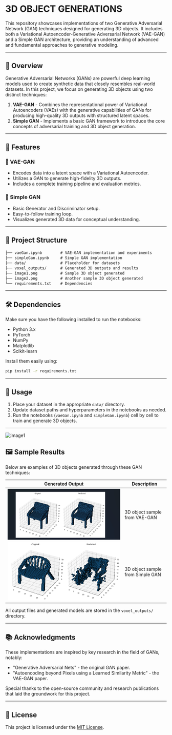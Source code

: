 
# 3D OBJECT GENERATIONS

This repository showcases implementations of two Generative Adversarial Network (GAN) techniques designed for generating 3D objects. It includes both a Variational Autoencoder-Generative Adversarial Network (VAE-GAN) and a Simple GAN architecture, providing an understanding of advanced and fundamental approaches to generative modeling.

---

## 🚀 Overview

Generative Adversarial Networks (GANs) are powerful deep learning models used to create synthetic data that closely resembles real-world datasets. In this project, we focus on generating 3D objects using two distinct techniques:
1. **VAE-GAN** - Combines the representational power of Variational Autoencoders (VAEs) with the generative capabilities of GANs for producing high-quality 3D outputs with structured latent spaces.
2. **Simple GAN** - Implements a basic GAN framework to introduce the core concepts of adversarial training and 3D object generation.

---

## 🎯 Features

### 🔹 VAE-GAN
- Encodes data into a latent space with a Variational Autoencoder.
- Utilizes a GAN to generate high-fidelity 3D outputs.
- Includes a complete training pipeline and evaluation metrics.

### 🔹 Simple GAN
- Basic Generator and Discriminator setup.
- Easy-to-follow training loop.
- Visualizes generated 3D data for conceptual understanding.

---

## 📁 Project Structure

```
├── vaeGan.ipynb        # VAE-GAN implementation and experiments
├── simpleGan.ipynb     # Simple GAN implementation
├── data/               # Placeholder for datasets
├── voxel_outputs/      # Generated 3D outputs and results
├── image1.png          # Sample 3D object generated
├── image2.png          # Another sample 3D object generated
└── requirements.txt    # Dependencies
```

---

## 🛠️ Dependencies

Make sure you have the following installed to run the notebooks:
- Python 3.x
- PyTorch
- NumPy
- Matplotlib
- Scikit-learn

Install them easily using:

```bash
pip install -r requirements.txt
```

---

## 📌 Usage

1. Place your dataset in the appropriate `data/` directory.
2. Update dataset paths and hyperparameters in the notebooks as needed.
3. Run the notebooks (`vaeGan.ipynb` and `simpleGan.ipynb`) cell by cell to train and generate 3D objects.

---
![image1]() 
## 🖼️ Sample Results

Below are examples of 3D objects generated through these GAN techniques:

| Generated Output               | Description                      |
| ------------------------------ | -------------------------------- |
| ![image1](images/image2.jpg)         | 3D object sample from VAE-GAN    |
| ![image2](images/image1.png)         | 3D object sample from Simple GAN |

All output files and generated models are stored in the `voxel_outputs/` directory.

---

## 📚 Acknowledgments

These implementations are inspired by key research in the field of GANs, notably:
- "Generative Adversarial Nets" - the original GAN paper.
- "Autoencoding beyond Pixels using a Learned Similarity Metric" - the VAE-GAN paper.

Special thanks to the open-source community and research publications that laid the groundwork for this project.

---

## 📝 License

This project is licensed under the [MIT License](LICENSE).
